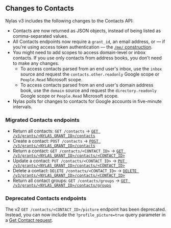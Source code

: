 ## Changes to Contacts

Nylas v3 includes the following changes to the Contacts API:

- Contacts are now returned as JSON objects, instead of being listed as comma-separated values.
- All Contacts endpoints now require a `grant_id`, an email address, or — if you're using access token authentication — the [`/me/` construction](https://developer.nylas.com/docs/api/v3/ecc/#overview--me-syntax-for-api-calls).
- You might need to add scopes to access domain-level or inbox contacts. If you use only contacts from address books, you don't need to make any changes.
  - To access contacts parsed from an end user's inbox, use the `inbox` source and request the `contacts.other.readonly` Google scope or `People.Read` Microsoft scope.
  - To access contacts parsed from an end user's domain address book, use the `domain` source and request the `directory.readonly` Google scope or `People.Read` Microsoft scope.
- Nylas polls for changes to contacts for Google accounts in five-minute intervals.

### Migrated Contacts endpoints

- Return all contacts: `GET /contacts` → [`GET /v3/grants/<NYLAS_GRANT_ID>/contacts`](https://developer.nylas.com/docs/api/v3/ecc/#get-/v3/grants/-grant_id-/contacts)
- Create a contact: `POST /contacts` → [`POST /v3/grants/<NYLAS_GRANT_ID>/contacts`](https://developer.nylas.com/docs/api/v3/ecc/#post-/v3/grants/-grant_id-/contacts)
- Return a contact: `GET /contacts/<CONTACT_ID>` → [`GET /v3/grants/<NYLAS_GRANT_ID>/contacts/<CONTACT_ID>`](https://developer.nylas.com/docs/api/v3/ecc/#get-/v3/grants/-grant_id-/contacts/-contact_id-)
- Update a contact: `PUT /contacts/<CONTACT_ID>` → [`PUT /v3/grants/<NYLAS_GRANT_ID>/contacts/<CONTACT_ID>`](https://developer.nylas.com/docs/api/v3/ecc/#put-/v3/grants/-grant_id-/contacts/-contact_id-)
- Delete a contact: `DELETE /contacts/<CONTACT_ID>` → [`DELETE /v3/grants/<NYLAS_GRANT_ID>/contacts/<CONTACT_ID>`](https://developer.nylas.com/docs/api/v3/ecc/#delete-/v3/grants/-grant_id-/contacts/-contact_id-)
- Return all contact groups: `GET /contacts/groups` → [`GET /v3/grants/<NYLAS_GRANT_ID>/contacts/groups`](https://developer.nylas.com/docs/api/v3/ecc/#get-/v3/grants/-grant_id-/contacts/groups)

### Deprecated Contacts endpoints

The v2 `GET /contacts/<CONTACT_ID>/picture` endpoint has been deprecated. Instead, you can now include the `?profile_picture=true` query parameter in a [Get Contact request](https://developer.nylas.com/docs/api/v3/ecc/#get-/v3/grants/-grant_id-/contacts/-contact_id-).
